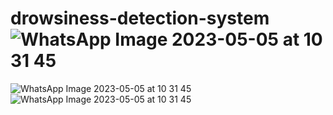 # drowsiness-detection-system![WhatsApp Image 2023-05-05 at 10 31 45](https://github.com/deepakpoojary/drowsiness-detection-system/assets/63220831/9bf6499a-343c-4381-a1a3-1c4b88c6100b)
![WhatsApp Image 2023-05-05 at 10 31 45](https://github.com/deepakpoojary/drowsiness-detection-system/assets/63220831/af314169-ec88-47f6-83f0-36f45677aa28)
![WhatsApp Image 2023-05-05 at 10 31 45](https://github.com/deepakpoojary/drowsiness-detection-system/assets/63220831/e81f3645-726b-4d9a-b6e9-cd1b33bc328a)
